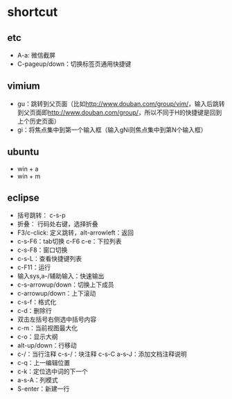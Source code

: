 # shortcut

## etc

+ A-a: 微信截屏
+ C-pageup/down：切换标签页通用快捷键

## vimium

+ gu：跳转到父页面（比如<http://www.douban.com/group/vim/>，输入后跳转到父页面即<http://www.douban.com/group/>，所以不同于H的快捷键是回到上个历史页面）
+ gi：将焦点集中到第一个输入框（输入gNi则焦点集中到第N个输入框）

## ubuntu

+ win + a
+ win + m

## eclipse

+ 括号跳转： c-s-p
+ 折叠： 行码处右键，选择折叠
+ F3/c-click: 定义跳转，alt-arrowleft：返回
+ c-s-F6：tab切换 c-F6 c-e：下拉列表
+ c-s-F8：窗口切换
+ c-s-L：查看快捷键列表
+ c-F11：运行
+ 输入sys,a-/辅助输入：快速输出
+ c-s-arrowup/down：切换上下成员
+ c-arrowup/down：上下滚动
+ c-s-f：格式化
+ c-d：删除行
+ 双击左括号右侧选中括号内容
+ c-m：当前视图最大化
+ c-o：显示大纲
+ alt-up/down：行移动
+ c-/：当行注释 c-s-/：块注释 c-s-C a-s-J：添加文档注释说明
+ c-q：上一编辑位置
+ c-k：定位选中词的下一个
+ a-s-A：列模式
+ S-enter：新建一行

